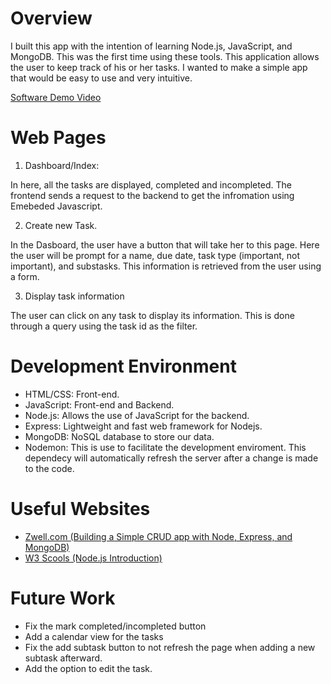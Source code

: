 # Overview
I built this app with the intention of learning Node.js, JavaScript, and MongoDB. This was the first time using these tools.
This application allows the user to keep track of his or her tasks. I wanted to make a simple app that would be easy to use and very intuitive.

[Software Demo Video](https://youtu.be/WxjTjroi7oE)

# Web Pages
1. Dashboard/Index:

In here, all the tasks are displayed, completed and incompleted. The frontend sends a request to the backend to get the infromation using Emebeded Javascript.

2. Create new Task.

In the Dasboard, the user have a button that will take her to this page. Here the user will be prompt for a name, due date, task type (important, not important), and substasks. This information is retrieved from the user using a form.

3. Display task information

The user can click on any task to display its information. This is done through a query using the task id as the filter. 


# Development Environment

 - HTML/CSS: Front-end. 
 - JavaScript: Front-end and Backend.
 - Node.js: Allows the use of JavaScript for the backend.
 - Express: Lightweight and fast web framework for Nodejs.
 - MongoDB: NoSQL database to store our data.
 - Nodemon: This is use to facilitate the development enviroment. This dependecy will automatically refresh the server after a change is made to the code.

# Useful Websites


* [Zwell.com (Building a Simple CRUD app with Node, Express, and MongoDB)](https://zellwk.com/blog/crud-express-mongodb/)
* [W3 Scools (Node.js Introduction)](https://www.w3schools.com/nodejs/nodejs_intro.asp)

# Future Work
* Fix the mark completed/incompleted button
* Add a calendar view for the tasks
* Fix the add subtask button to not refresh the page when adding a new subtask afterward.
* Add the option to edit the task.
